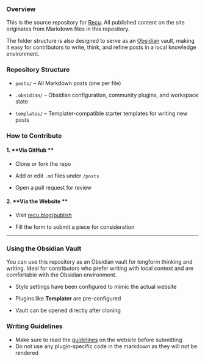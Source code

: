 
### Overview

This is the source repository for [Recu](https://recu.blog).
All published content on the site originates from Markdown files in this repository.

The folder structure is also designed to serve as an [Obsidian](https://obsidian.md) vault, making it easy for contributors to write, think, and refine posts in a local knowledge environment.



### Repository Structure

- `posts/` – All Markdown posts (one per file)

- `.obsidian/` – Obsidian configuration, community plugins, and workspace state

- `templates/` – Templater-compatible starter templates for writing new posts



### How to Contribute

#### 1. **Via GitHub **

- Clone or fork the repo
  
- Add or edit `.md` files under `/posts`
 
- Open a pull request for review
  

#### 2. **Via the Website **

- Visit [recu.blog/publish](https://recu.blog/publish/)
 
- Fill the form to submit a piece for consideration

---

### Using the Obsidian Vault

You can use this repository as an Obsidian vault for longform thinking and writing. Ideal for contributors who prefer writing with local context and are comfortable with the Obsidian environment.

- Style settings have been configured to mimic the actual website

- Plugins like **Templater** are pre-configured

- Vault can be opened directly after cloning
 





### Writing Guidelines

- Make sure to read the [guidelines](https://recu.blog/publish/) on the website before submitting
- Do not use any plugin-specific code in the markdown as they will not be rendered

